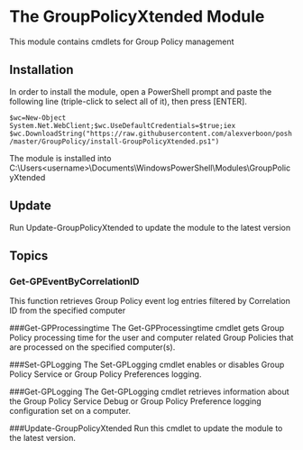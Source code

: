 # The GroupPolicyXtended Module

This module contains cmdlets for Group Policy management

## Installation
In order to install the module, open a PowerShell prompt and paste the following line (triple-click to select all of it), then press [ENTER].

`$wc=New-Object System.Net.WebClient;$wc.UseDefaultCredentials=$true;iex $wc.DownloadString("https://raw.githubusercontent.com/alexverboon/posh/master/GroupPolicy/install-GroupPolicyXtended.ps1")`

The module is installed into C:\Users\<username>\Documents\WindowsPowerShell\Modules\GroupPolicyXtended


## Update
Run Update-GroupPolicyXtended to update the module to the latest version

## Topics

### Get-GPEventByCorrelationID
This function retrieves Group Policy event log entries filtered by Correlation ID from the specified computer

###Get-GPProcessingtime
The Get-GPProcessingtime cmdlet gets Group Policy processing time for the user and computer related 
Group Policies that are processed on the specified computer(s). 

###Set-GPLogging
The Set-GPLogging cmdlet enables or disables Group Policy Service or Group Policy Preferences
logging. 
    
###Get-GPLogging
The Get-GPLogging cmdlet retrieves information about the Group Policy Service Debug
or Group Policy Preference logging configuration set on a computer. 

###Update-GroupPolicyXtended 
Run this cmdlet to update the module to the latest version. 


